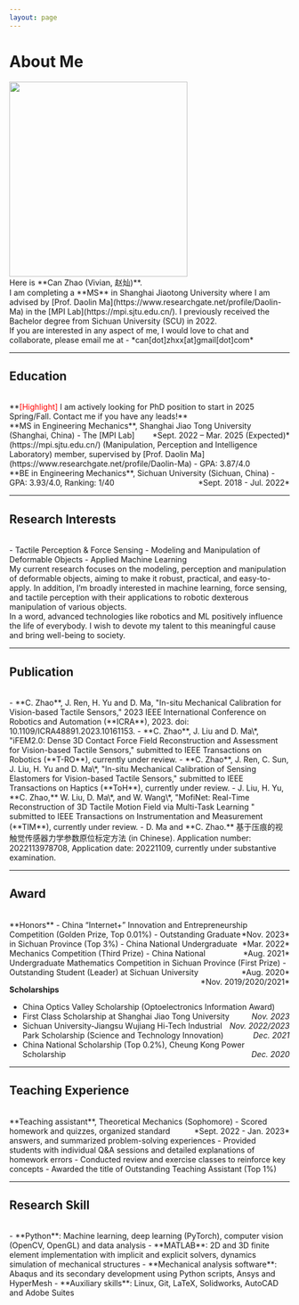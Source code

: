 ```yaml
---
layout: page
---
```


# About Me

<img src="https://canzhao-sunny.github.io/can_poster.jpg" class="floatpic" width="320" height="350">
<br>
Here is **Can Zhao (Vivian, 赵灿)**.
<br>
I am completing a **MS** in Shanghai Jiaotong University  where I am advised by [Prof. Daolin Ma](https://www.researchgate.net/profile/Daolin-Ma) in the [MPI Lab](https://mpi.sjtu.edu.cn/). I previously received the Bachelor degree from Sichuan University (SCU) in 2022.
<br>
If you are interested in any aspect of me, I would love to chat and collaborate, please email me at - *can[dot]zhxx[at]gmail[dot]com*

---

## Education
<br>
**<font color='red'>[Highlight]</font> I am actively looking for PhD position to start in 2025 Spring/Fall. Contact me if you have any leads!**
<br>
**MS in Engineering Mechanics**, Shanghai Jiao Tong University (Shanghai, China) <span style="float:right;">*Sept. 2022 – Mar. 2025 (Expected)*</span>
- The [MPI Lab](https://mpi.sjtu.edu.cn/) (Manipulation, Perception and Intelligence Laboratory) member, supervised by [Prof. Daolin Ma](https://www.researchgate.net/profile/Daolin-Ma)
- GPA: 3.87/4.0 
<br>
**BE in Engineering Mechanics**, Sichuan University (Sichuan, China) <span style="float:right;">*Sept. 2018 - Jul. 2022*</span>
- GPA: 3.93/4.0, Ranking: 1/40

---

## Research Interests
<br>
- Tactile Perception & Force Sensing
- Modeling and Manipulation of Deformable Objects
- Applied Machine Learning
<br>
My current research focuses on the modeling, perception and manipulation of deformable objects, aiming to make it robust, practical, and easy-to-apply. In addition, I’m broadly interested in machine learning, force sensing, and tactile perception with their applications to robotic dexterous manipulation of various objects.
<br>
In a word, advanced technologies like robotics and  ML positively influence the life of everybody.  I wish to devote my talent to this meaningful cause and bring well-being to society.

---

## **Publication**
<br>
- **C. Zhao**, J. Ren, H. Yu and D. Ma, "In-situ Mechanical Calibration for Vision-based Tactile Sensors," 2023 IEEE International Conference on Robotics and Automation (**ICRA**), 2023. doi: 10.1109/ICRA48891.2023.10161153.
- **C. Zhao**, J. Liu and D. Ma\*, "iFEM2.0: Dense 3D Contact Force Field Reconstruction and Assessment for Vision-based Tactile Sensors," submitted to IEEE Transactions on Robotics (**T-RO**), currently under review.
- **C. Zhao**, J. Ren, C. Sun, J. Liu, H. Yu and D. Ma\*, "In-situ Mechanical Calibration of Sensing Elastomers for Vision-based Tactile Sensors," submitted to IEEE Transactions on Haptics (**ToH**), currently under review.
- J. Liu, H. Yu, **C. Zhao,** W. Liu, D. Ma\*, and W. Wang\*, "MofiNet: Real-Time Reconstruction of 3D Tactile Motion Field via Multi-Task Learning " submitted to IEEE Transactions on Instrumentation and Measurement (**TIM**), currently under review.
- D. Ma and **C. Zhao.** 基于压痕的视触觉传感器力学参数原位标定方法 (in Chinese). Application number: 2022113978708, Application date: 20221109, currently under substantive examination.

---

## **Award**
<br>
**Honors**
- China “Internet+” Innovation and Entrepreneurship Competition (Golden Prize, Top 0.01%)<span style="float:right;">*Nov. 2023*</span>
- Outstanding Graduate in Sichuan Province (Top 3%)<span style="float:right;">*Mar. 2022*</span>
- China National Undergraduate Mechanics Competition (Third Prize)<span style="float:right;">*Aug. 2021*</span>
- China National Undergraduate Mathematics Competition in Sichuan Province (First Prize)<span style="float:right;">*Aug. 2020*</span>
- Outstanding Student (Leader) at Sichuan University <span style="float:right;">*Nov. 2019/2020/2021*</span>

**Scholarships**
- China Optics Valley Scholarship (Optoelectronics Information Award)<span style="float:right;">*Nov. 2023*</span>
- First Class Scholarship at Shanghai Jiao Tong University<span style="float:right;">*Nov. 2022/2023*</span>
- Sichuan University-Jiangsu Wujiang Hi-Tech Industrial Park Scholarship (Science and Technology Innovation)<span style="float:right;">*Dec. 2021*</span>
- China National Scholarship (Top 0.2%), Cheung Kong Power Scholarship<span style="float:right;">*Dec. 2020*</span>

---

## **Teaching Experience**
<br>
**Teaching assistant**, Theoretical Mechanics (Sophomore)<span style="float:right;">*Sept. 2022 - Jan. 2023*</span>
- Scored homework and quizzes, organized standard answers, and summarized problem-solving experiences
- Provided students with individual Q&A sessions and detailed explanations of homework errors
- Conducted review and exercise classes to reinforce key concepts
- Awarded the title of Outstanding Teaching Assistant (Top 1%)

---

## **Research Skill**
<br>
- **Python**: Machine learning, deep learning (PyTorch), computer vision (OpenCV, OpenGL) and data analysis
- **MATLAB**: 2D and 3D finite element implementation with implicit and explicit solvers, dynamics simulation of mechanical structures
- **Mechanical analysis software**: Abaqus and its secondary development using Python scripts, Ansys and HyperMesh
- **Auxiliary skills**: Linux, Git, LaTeX, Solidworks, AutoCAD and Adobe Suites
